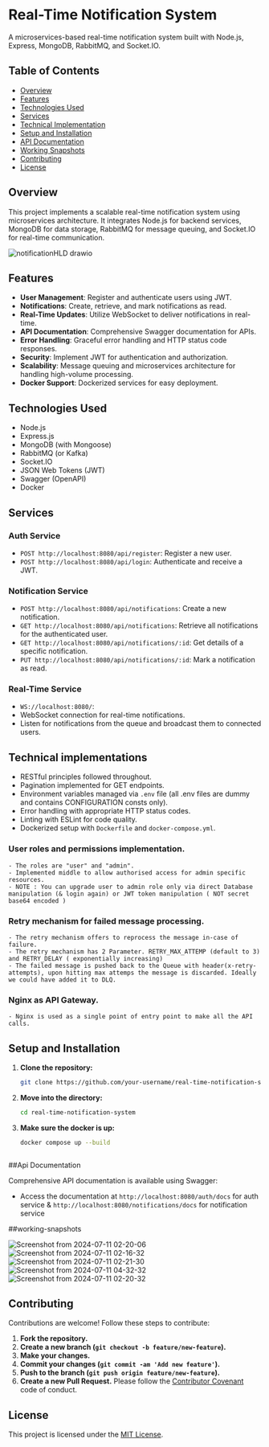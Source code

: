 # Real-Time Notification System

A microservices-based real-time notification system built with Node.js, Express, MongoDB, RabbitMQ, and Socket.IO.

## Table of Contents
- [Overview](#overview)
- [Features](#features)
- [Technologies Used](#technologies-used)
- [Services](#services)
- [Technical Implementation](#technical-implementation)
- [Setup and Installation](#setup-and-installation)
- [API Documentation](#api-documentation)
- [Working Snapshots](#working-snapshots)
- [Contributing](#contributing)
- [License](#license)

## Overview
This project implements a scalable real-time notification system using microservices architecture. It integrates Node.js for backend services, MongoDB for data storage, RabbitMQ for message queuing, and Socket.IO for real-time communication.

![notificationHLD drawio](https://github.com/ashleshshenoy/realtime-notification-microservice/assets/73695378/f0c881f3-089d-43df-8118-d20758188504)
 

## Features
- **User Management**: Register and authenticate users using JWT.
- **Notifications**: Create, retrieve, and mark notifications as read.
- **Real-Time Updates**: Utilize WebSocket to deliver notifications in real-time.
- **API Documentation**: Comprehensive Swagger documentation for APIs.
- **Error Handling**: Graceful error handling and HTTP status code responses.
- **Security**: Implement JWT for authentication and authorization.
- **Scalability**: Message queuing and microservices architecture for handling high-volume processing.
- **Docker Support**: Dockerized services for easy deployment.



## Technologies Used
- Node.js
- Express.js
- MongoDB (with Mongoose)
- RabbitMQ (or Kafka)
- Socket.IO
- JSON Web Tokens (JWT)
- Swagger (OpenAPI)
- Docker



## Services
### Auth Service
- `POST http://localhost:8080/api/register`: Register a new user.
- `POST http://localhost:8080/api/login`: Authenticate and receive a JWT.

### Notification Service
- `POST http://localhost:8080/api/notifications`: Create a new notification.
- `GET http://localhost:8080/api/notifications`: Retrieve all notifications for the authenticated user.
- `GET http://localhost:8080/api/notifications/:id`: Get details of a specific notification.
- `PUT http://localhost:8080/api/notifications/:id`: Mark a notification as read.

### Real-Time Service
- `WS://localhost:8080/`:
- WebSocket connection for real-time notifications.
- Listen for notifications from the queue and broadcast them to connected users.



## Technical implementations
- RESTful principles followed throughout.
- Pagination implemented for GET endpoints.
- Environment variables managed via `.env` file (all .env files are dummy and contains CONFIGURATION consts only).
- Error handling with appropriate HTTP status codes.
- Linting with ESLint for code quality.
- Dockerized setup with `Dockerfile` and `docker-compose.yml`.

### User roles and permissions implementation.
    - The roles are "user" and "admin".
    - Implemented middle to allow authorised access for admin specific resources.
    - NOTE : You can upgrade user to admin role only via direct Database manipulation (& login again) or JWT token manipulation ( NOT secret base64 encoded )
    
### Retry mechanism for failed message processing.
    - The retry mechanism offers to reprocess the message in-case of failure.
    - The retry mechanism has 2 Parameter. RETRY_MAX_ATTEMP (default to 3) and RETRY_DELAY ( exponentially increasing)
    - The failed message is pushed back to the Queue with header(x-retry-attempts), upon hitting max attemps the message is discarded. Ideally we could have added it to DLQ.
   
### Nginx as API Gateway.
    - Nginx is used as a single point of entry point to make all the API calls.


    
## Setup and Installation
1. **Clone the repository:**
   ```bash
   git clone https://github.com/your-username/real-time-notification-system.git
2. **Move into the directory:**
   ```bash
   cd real-time-notification-system
3. **Make sure the docker is up:**
   ```bash
   docker compose up --build



##Api Documentation

Comprehensive API documentation is available using Swagger:
- Access the documentation at `http://localhost:8080/auth/docs` for auth service & `http://localhost:8080/notifications/docs` for notification service



##working-snapshots

![Screenshot from 2024-07-11 02-20-06](https://github.com/ashleshshenoy/realtime-notification-microservice/assets/73695378/0cca781f-52ca-43ad-8255-6cf95f21d1b7)
![Screenshot from 2024-07-11 02-16-32](https://github.com/ashleshshenoy/realtime-notification-microservice/assets/73695378/2f627274-0e9e-41a5-a00c-d432eb6415d7)
![Screenshot from 2024-07-11 02-21-30](https://github.com/ashleshshenoy/realtime-notification-microservice/assets/73695378/b2cc12c5-0858-4694-8731-4b1bcdda785e)
![Screenshot from 2024-07-11 04-32-32](https://github.com/ashleshshenoy/realtime-notification-microservice/assets/73695378/1434d9d2-abd7-4d6a-a04f-c62bfbdae833)
![Screenshot from 2024-07-11 02-20-32](https://github.com/ashleshshenoy/realtime-notification-microservice/assets/73695378/92b6b213-22b8-4fd7-bdca-5bc178843a92)

## Contributing

Contributions are welcome! Follow these steps to contribute:
1. **Fork the repository.**
2. **Create a new branch (`git checkout -b feature/new-feature`).**
3. **Make your changes.**
4. **Commit your changes (`git commit -am 'Add new feature'`).**
5. **Push to the branch (`git push origin feature/new-feature`).**
6. **Create a new Pull Request.**
Please follow the [Contributor Covenant](https://www.contributor-covenant.org/) code of conduct.


## License
This project is licensed under the [MIT License](LICENSE).

